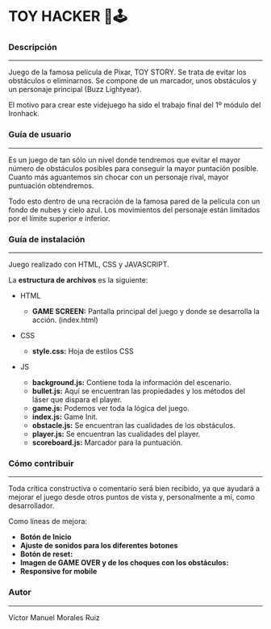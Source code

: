 # TOY HACKER 🦖🕹

### Descripción
---
Juego de la famosa película de Pixar, TOY STORY. Se trata de evitar los obstáculos o eliminarnos. Se compone de un marcador, unos obstáculos y un personaje principal (Buzz Lightyear).

El motivo para crear este videjuego ha sido el trabajo final del 1º módulo del Ironhack.

### Guía de usuario
---
Es un juego de tan sólo un nivel donde tendremos que evitar el mayor número de obstáculos posibles para conseguir la mayor puntación posible. Cuanto más aguantemos sin chocar con un personaje rival, mayor puntuación obtendremos.

Todo esto dentro de una recración de la famosa pared de la película con un fondo de nubes y cielo azul. Los movimientos del personaje están limitados por el límite superior e inferior.
 	
### Guía de instalación
---
Juego realizado con HTML, CSS y JAVASCRIPT.

La **estructura de archivos** es la siguiente:

- HTML
    - **GAME SCREEN:** Pantalla principal del juego y donde se desarrolla la acción. (index.html)
    
- CSS
  - **style.css:** Hoja de estilos CSS
  
- JS 
  - **background.js:** Contiene toda la información del escenario.
  - **bullet.js:** Aquí se encuentran las propiedades y los métodos del láser que dispara el player.
  - **game.js:** Podemos ver toda la lógica del juego.
  - **index.js:** Game Init.
  - **obstacle.js:** Se encuentran las cualidades de los obstáculos.
  - **player.js:** Se encuentran las cualidades del player.
  - **scoreboard.js:** Marcador para la puntuación.

### Cómo contribuir
---
Toda crítica constructiva o comentario será bien recibido, ya que ayudará a mejorar el juego desde otros puntos de vista y, personalmente a mí, como desarrollador.

Como líneas de mejora:
- **Botón de Inicio**
- **Ajuste de sonidos para los diferentes botones**
- **Botón de reset:**
- **Imagen de GAME OVER y de los choques con los obstáculos:**
- **Responsive for mobile**

### Autor
---
Víctor Manuel Morales Ruiz
